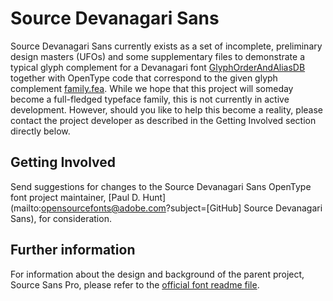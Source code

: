 # Source Devanagari Sans

Source Devanagari Sans currently exists as a set of incomplete, preliminary design masters (UFOs) and some supplementary files to demonstrate a typical glyph complement for a Devanagari font [GlyphOrderAndAliasDB](https://github.com/adobe-fonts/source-devanagari-sans/blob/master/GlyphOrderAndAliasDB) together with OpenType code that correspond to the given glyph complement [family.fea](https://github.com/adobe-fonts/source-devanagari-sans/blob/master/family.fea). While we hope that this project will someday become a full-fledged typeface family, this is not currently in active development. However, should you like to help this become a reality, please contact the project developer as described in the Getting Involved section directly below.

## Getting Involved

Send suggestions for changes to the Source Devanagari Sans OpenType font project maintainer, [Paul D. Hunt](mailto:opensourcefonts@adobe.com?subject=[GitHub] Source Devanagari Sans), for consideration.

## Further information

For information about the design and background of the parent project, Source Sans Pro, please refer to the [official font readme file](https://rawgit.com/adobe-fonts/source-sans-pro/master/SourceSansProReadMe.html).
